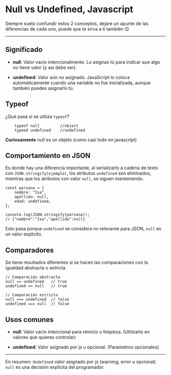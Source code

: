 # Null vs Undefined, Javascript

Siempre suelo confundir estos 2 conceptos, dejare un apunte de las diferencias de cada uno, puede que te sirva a ti también 😉

---

## Significado

- **null**: Valor vacío intencionalmente. Lo asignas tú para indicar que algo no tiene valor (y así debe ser).

- **undefined**: Valor aún no asignado. JavaScript lo coloca automáticamente cuando una variable no fue inicializada, aunque también puedes asignarlo tú.

## Typeof

¿Qué pasa si se utiliza `typeof`?

```
    typeof null         //object
    typeod undefined    //undefined

```

**Curiosamente** null es un objeto (como casi todo en javascript)

## Comportamiento en JSON

Es donde hay una diferencia importante, al serializarlo a cadena de texto con `JSON.stringify(ejemplo)`, los atributos `undefined` son eliminados, mientras que los atributos con valor `null`, se siguen manteniendo.

```
const persona = {
    nombre: "Isa",
    apellido: null,
    edad: undefined,
};

console.log(JSON.stringify(persona));
// {"nombre":"Isa","apellido":null}

```

Esto pasa porque `undefined` se considera no relevante para JSON, `null` es un valor explicito.

## Comparadores

Se tiene resultados diferentes si se hacen las comparaciones con la igualdad abstracta o extricta.

```
// Comparación abstracta
null == undefined   // true
undefined == null   // true

// Comparación estricta
null === undefined  // false
undefined === null  // false
```

## Usos comunes

- **null**: Valor vacío intencional para reinicio o limpieza. (Utilizarlo en valores que quieres controlar)

- **undefined**: Valor asignado por js u opcional. (Parametros opcionales)

---

En resumen:
`Undefined` valor asignado por js (warning, error u opcional).
`null` es una decisión explícita del programador.
